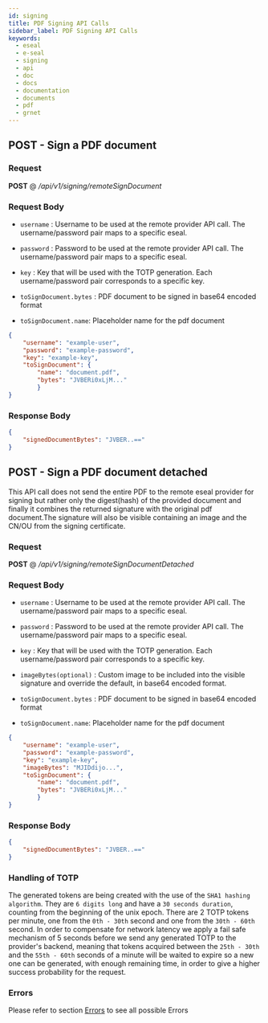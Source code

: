 ```yaml
---
id: signing
title: PDF Signing API Calls
sidebar_label: PDF Signing API Calls
keywords:
  - eseal
  - e-seal
  - signing
  - api
  - doc
  - docs
  - documentation
  - documents
  - pdf
  - grnet
---
```



## POST - Sign a PDF document

### Request

<b>POST</b> @ <i>/api/v1/signing/remoteSignDocument</i>

### Request Body

- `username` : Username to be used at the remote provider API call.
The username/password pair maps to a specific eseal.

- `password` : Password to be used at the remote provider API call.
The username/password pair maps to a specific eseal.

- `key` :  Key that will be used with the TOTP generation.
Each username/password pair corresponds to a specific key.

- `toSignDocument.bytes` : PDF document to be signed in base64 encoded format

- `toSignDocument.name`: Placeholder name for the pdf document


```json
{
	"username": "example-user",
	"password": "example-password",
	"key": "example-key",
	"toSignDocument": {
		"name": "document.pdf",
		"bytes": "JVBERi0xLjM..."
		}
}
```

### Response Body

```json
{
    "signedDocumentBytes": "JVBER..=="
}
```

## POST - Sign a PDF document detached

This API call does not send the entire PDF to the remote eseal provider for signing
but rather only the digest(hash) of the provided document and finally it combines
the returned signature with the original pdf document.The signature will also be visible
containing an image and the CN/OU from the signing certificate.

### Request

<b>POST</b> @ <i>/api/v1/signing/remoteSignDocumentDetached</i>

### Request Body

- `username` : Username to be used at the remote provider API call.
The username/password pair maps to a specific eseal.

- `password` : Password to be used at the remote provider API call.
The username/password pair maps to a specific eseal.

- `key` :  Key that will be used with the TOTP generation.
Each username/password pair corresponds to a specific key.

- `imageBytes(optional)` :  Custom image to be included into the visible signature and
override the default, in base64 encoded format.

- `toSignDocument.bytes` : PDF document to be signed in base64 encoded format

- `toSignDocument.name`: Placeholder name for the pdf document


```json
{
	"username": "example-user",
	"password": "example-password",
	"key": "example-key",
	"imageBytes": "MJIDdijo...",
	"toSignDocument": {
		"name": "document.pdf",
		"bytes": "JVBERi0xLjM..."
		}
}
```

### Response Body

```json
{
    "signedDocumentBytes": "JVBER..=="
}
```

### Handling of TOTP

The generated tokens are being created with the use of the `SHA1 hashing algorithm`.
They are `6 digits long` and have a
`30 seconds duration`, counting from the beginning of the unix epoch.
There are 2 TOTP tokens per minute, one from the `0th - 30th` second and one 
from the `30th - 60th` second.
In order to compensate for network latency we apply a fail safe mechanism of 5 seconds before
we send any generated TOTP to the provider's backend, meaning that tokens acquired 
between the `25th - 30th` and the `55th - 60th`
seconds of a minute will be waited to expire so a new one can be generated, with enough remaining time,
in order to give a higher success probability for the request.



### Errors
Please refer to section [Errors](errors.md) to see all possible Errors
